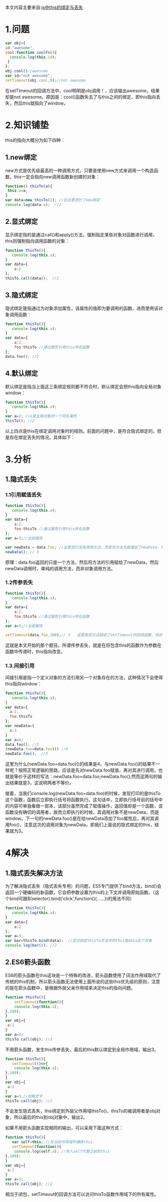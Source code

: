 本文内容主要来自:[js中this的绑定与丢失](https://blog.csdn.net/qq_22855325/article/details/76267925)

# 1.问题

```js
var obj={ 
id:"awesome",
cool:function coolFn(){
  console.log(this.id);
 }
};
obj.cool()//awesome
var id="not awesome";
setTimeout(obj.cool,0);//not awesome
```

在setTImeout的回调方法中，cool明明是obj调用！，应该输出awesome，结果却是not awesome。原因是：cool()函数失去了与this之间的绑定，即this指向丢失，然后this就指向了window。

# 2.知识铺垫

this的指向大概分为如下四种：

## 1.new绑定
new方式是优先级最高的一种调用方式，只要是使用new方式来调用一个构造函数，this一定会指向new调用函数新创建的对象：

```js
function() thisTo(a){
 this.a=a;
}
var data=new thisTo(2); //在这里进行了new绑定
console.log(data.a);  //2
```


## 2.显式绑定

显示绑定指的是通过call()和apply()方法，强制指定某些对象对函数进行调用，this则强制指向调用函数的对象：

```js
function thisTo(){
   console.log(this.a);
}
var data={
    a:2
}; 
thisTo.call(data));  //2
```

## 3.隐式绑定
隐式绑定是指通过为对象添加属性，该属性的值即为要调用的函数，进而使用该对象调用函数：

```js
function thisTo(){
   console.log(this.a);
}
var data={
    a:2,
    foo:thisTo //通过属性引用this所在函数 
};
data.foo(); //2
```

## 4.默认绑定
默认绑定是指当上面这三条绑定规则都不符合时，默认绑定会把this指向全局对象window：

```js
function thisTo(){
   console.log(this.a);
}
var a=2; //a是全局对象的一个同名属性
thisTo(); //2
```

​		以上四点是this在绑定调用对象时的规则。前面的问题中，是符合隐式绑定的。但是存在绑定丢失的情况。具体如下：

# 3.分析

## 1.隐式丢失
### 1.1引用赋值丢失

```js
function thisTo(){
   console.log(this.a);
}
var data={
    a:2,
    foo:thisTo //通过属性引用this所在函数 
};
var a=3;//全局属性

var newData = data.foo; //这里进行没有调用方法，而是将方法先赋值给了newData，所以会发生this丢失
newData(); // 3  
```

原理：data.foo返回的只是一个方法，然后将方法的引用赋给了newData，然后newData调用时，单纯的调用方法，而非对象调用方法。

### 1.2传参丢失

```js
function thisTo(){
   console.log(this.a);
}
var data={
    a:2,
    foo:thisTo //通过属性引用this所在函数 
};
var a=3;//全局属性

setTimeout(data.foo,100);// 3   这里是将方法赋给了setTimeout的回调函数，而非对象调用方法。
```

这就是本文开始的那个题目。所谓传参丢失，就是在将包含this的函数作为参数在函数中传递时，this指向改变。

### 1.3.间接引用

间接引用是指一个定义对象的方法引用另一个对象存在的方法，这种情况下会使得this指向window：

```js
function thisTo(){
   console.log(this.a);
}
var data={
  a:2,
  foo:thisTo
};
var newData={
  a:3
}
var a=4;
data.foo(); //2
(newData.foo=data.foo)() //4
newData.foo();  //3
```



​		这里为什么(newData.foo=data.foo)()的结果是4，与newData.foo()的结果不一样呢？按照正常逻辑的思路，应该是先对newData.foo赋值，再对其进行调用，也就是等价于这样的写法：newData.foo=data.foo;newData.foo();然而这两句的输出结果就是3，这说明两者不等价。

​		接着，当我们console.log(newData.foo=data.foo)的时候，发现打印的是thisTo这个函数，函数后立即执行括号将函数执行。这句话中，立即执行括号前的括号中的内容可单独看做一部本，该部分虽然完成了赋值操作，返回值却是一个函数，该函数没有确切的调用者，故而立即执行的时候，其调用对象不是newData，而是window。下一句的newData.foo()是在给newData添加了foo属性后，再对其调用foo()，注意这次的调用对象为newData，即我们上面说的隐式绑定的this，结果就为3。

# 4解决

## 1.隐式丢失解决方法

​		为了解决隐式丢失（隐式丢失专用）的问题，ES5专门提供了bind方法，bind()会返回一个硬编码的新函数，它会把参数设置为this的上下文并调用原始函数。（这个bind可跟$(selector).bind('click',function(){......})的用法不同）

```js
function thisTo(){
   console.log(this.a);
}
var data={
    a:2
}; 
var a=3;
var bar=thisTo.bind(data);  //显示绑定thisTo方法中的this是data这个对象
console.log(bar()); //2
```

## 2.ES6箭头函数
ES6的箭头函数在this这块是一个特殊的改进，箭头函数使用了词法作用域取代了传统的this机制，所以箭头函数无法使用上面所说的这些this优先级的原则，注意的是在箭头函数中，是根据外层父亲作用域来决定this的指向问题。

```js
function thisTo(){
    setTimeout(function(){
    console.log(this.a);
},100);
}
var obj={
 a:2
}
var a=3;
thisTo.call(obj); //3
```

不用箭头函数，发生this传参丢失，最后的this默认绑定到全局作用域，输出3。

```js
function thisTo(){
   setTimeout(()=>{
    console.log(this.a);
},100);
}
var obj={
 a:2
}
var a=3;//加粗文字
thisTo.call(obj); //2
```

不会发生隐式丢失，this绑定到外层父作用域thisTo()，thisTo的被调用者是obj对象，所以最后的this到obj对象中，输出2。

如果不用箭头函数实现相同的输出，可以采用下面这种方式：

```js
function thisTo(){
   var self=this; //在当前作用域中捕获this 
   setTimeout(function(){
    console.log(self.a); //传入self代替之前的this
},100);
}
var obj={
 a:2
}
var a=3;
thisTo.call(obj); //2
```

相当于闭包，setTimeout的回调方法可以访问thisTo函数作用域下的所有属性。

